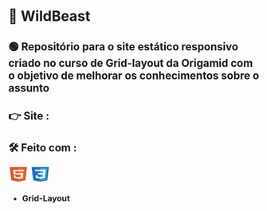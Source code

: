 # 🐺 WildBeast
## 🟢 Repositório para o site estático responsivo criado no curso de Grid-layout da Origamid com o objetivo de melhorar os conhecimentos sobre o assunto
## 👉 Site : 
## 🛠️ Feito com : 
<div style="display: inline_block">
  <img align="center" alt="Hashimoto-HTML" height="30" width="40" src="https://raw.githubusercontent.com/devicons/devicon/master/icons/html5/html5-original.svg">
  <img align="center" alt="Hashimoto-CSS" height="30" width="40" src="https://raw.githubusercontent.com/devicons/devicon/master/icons/css3/css3-original.svg">
  <h3>
    <ul>
      <li>Grid-Layout</li>
    </ul>
  </h3>
</div>
